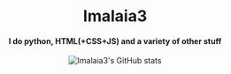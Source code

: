 <div align="center">

<h1>Imalaia3</h1>
<h4>I do python, HTML(+CSS+JS) and a variety of other stuff</h3>

![Imalaia3's GitHub stats](https://github-readme-stats.vercel.app/api?username=imalaia3&show_icons=true&theme=onedark)

</div>
